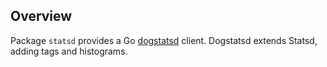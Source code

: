 ## Overview

Package `statsd` provides a Go [dogstatsd](http://docs.khulnasoft.com/guides/dogstatsd/) client.  Dogstatsd extends Statsd, adding tags
and histograms.
